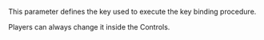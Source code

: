This parameter defines the key used to execute the key binding procedure. 

Players can always change it inside the Controls.